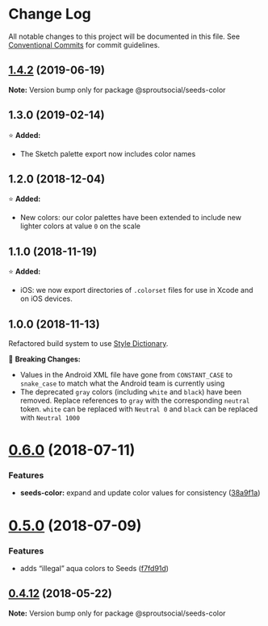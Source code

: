# Change Log

All notable changes to this project will be documented in this file.
See [Conventional Commits](https://conventionalcommits.org) for commit guidelines.

## [1.4.2](https://github.com/sproutsocial/seeds/compare/@sproutsocial/seeds-color@1.4.1...@sproutsocial/seeds-color@1.4.2) (2019-06-19)

**Note:** Version bump only for package @sproutsocial/seeds-color





## 1.3.0 (2019-02-14)
⭐️ **Added:**
- The Sketch palette export now includes color names

## 1.2.0 (2018-12-04)
⭐️ **Added:**
- New colors: our color palettes have been extended to include new lighter colors at value `0` on the scale

## 1.1.0 (2018-11-19)
⭐️ **Added:**
- iOS: we now export directories of `.colorset` files for use in Xcode and on iOS devices.

## 1.0.0 (2018-11-13)
Refactored build system to use [Style Dictionary](https://amzn.github.io/style-dictionary).

🚨 **Breaking Changes:**
- Values in the Android XML file have gone from `CONSTANT_CASE` to `snake_case` to match what the Android team is currently using
- The deprecated `gray` colors (including `white` and `black`) have been removed. Replace references to `gray` with the corresponding `neutral` token. `white` can be replaced with `Neutral 0` and `black` can be replaced with `Neutral 1000`

<a name="0.6.0"></a>
# [0.6.0](https://github.com/sproutsocial/seeds/compare/@sproutsocial/seeds-color@0.5.0...@sproutsocial/seeds-color@0.6.0) (2018-07-11)


### Features

* **seeds-color:** expand and update color values for consistency ([38a9f1a](https://github.com/sproutsocial/seeds/commit/38a9f1a))




<a name="0.5.0"></a>
# [0.5.0](https://github.com/sproutsocial/seeds/compare/@sproutsocial/seeds-color@0.4.11...@sproutsocial/seeds-color@0.5.0) (2018-07-09)


### Features

* adds “illegal” aqua colors to Seeds ([f7fd91d](https://github.com/sproutsocial/seeds/commit/f7fd91d))




<a name="0.4.12"></a>
## [0.4.12](https://github.com/sproutsocial/seeds/compare/@sproutsocial/seeds-color@0.4.11...@sproutsocial/seeds-color@0.4.12) (2018-05-22)




**Note:** Version bump only for package @sproutsocial/seeds-color

